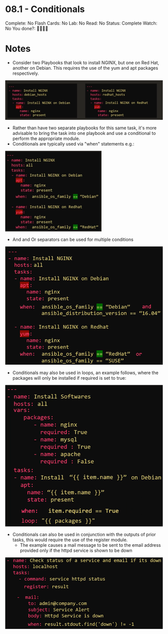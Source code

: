 # 08.1 - Conditionals

Complete: No
Flash Cards: No
Lab: No
Read: No
Status: Complete
Watch: No
You done?: 🌚🌚🌚🌚

# Notes

- Consider two Playbooks that look to install NGINX, but one on Red Hat, another on Debian. This requires the use of the yum and apt packages respectively.

![Separate Playbooks](images/two-scenarios.png)

- Rather than have two separate playbooks for this same task, it's more advisable to bring the task into one playbook and use a conditional to perform the appropriate module.
- Conditionals are typically used via "when" statements e.g.:

![Conditional Example](images/conditional-example.png)

- And and Or separators can be used for multiple conditions

![And Or Example](images/and-or-example.png)

- Conditionals may also be used in loops, an example follows, where the packages will only be installed if required is set to true:

![Conditionals with Loops](images/conditional-loop.png)

- Conditionals can also be used in conjunction with the outputs of prior tasks, this would require the use of the register module.
  - The example causes a mail message to be sent to the email address provided only if the httpd service is shown to be down

![Conditional Output](images/conditional-output.png)
